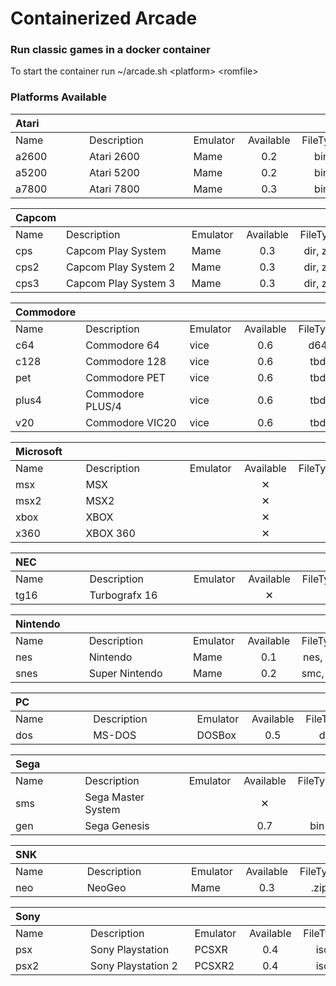 # **Containerized Arcade**

### Run classic games in a docker container


To start the container run ~/arcade.sh \<platform> \<romfile>

### Platforms Available

|Atari&nbsp;&nbsp;&nbsp;&nbsp;&nbsp;&nbsp;&nbsp;&nbsp;&nbsp;&nbsp;&nbsp;&nbsp;&nbsp;&nbsp;&nbsp;|&nbsp;&nbsp;&nbsp;&nbsp;&nbsp;&nbsp;&nbsp;&nbsp;&nbsp;&nbsp;&nbsp;&nbsp;&nbsp;&nbsp;&nbsp;&nbsp;&nbsp;&nbsp;&nbsp;&nbsp;&nbsp;&nbsp;&nbsp;&nbsp;&nbsp;&nbsp;&nbsp;&nbsp;&nbsp;&nbsp;&nbsp;&nbsp;&nbsp;&nbsp;&nbsp;|&nbsp;&nbsp;&nbsp;&nbsp;&nbsp;&nbsp;&nbsp;&nbsp;&nbsp;&nbsp;&nbsp;&nbsp;&nbsp;&nbsp;&nbsp;&nbsp;|&nbsp;&nbsp;&nbsp;&nbsp;&nbsp;&nbsp;&nbsp;&nbsp;&nbsp;&nbsp;&nbsp;&nbsp;&nbsp;&nbsp;&nbsp;&nbsp;&nbsp;||
| :------| :------------------------------------| :---------| :--: | :-------: |
|Name|Description|Emulator|Available|FileType
|a2600|Atari 2600|Mame|0.2|bin
|a5200|Atari 5200|Mame|0.2|bin
|a7800|Atari 7800|Mame|0.3|bin

|Capcom|&nbsp;&nbsp;&nbsp;&nbsp;&nbsp;&nbsp;&nbsp;&nbsp;&nbsp;&nbsp;&nbsp;&nbsp;&nbsp;&nbsp;&nbsp;&nbsp;&nbsp;&nbsp;&nbsp;&nbsp;&nbsp;&nbsp;&nbsp;&nbsp;&nbsp;&nbsp;&nbsp;&nbsp;&nbsp;&nbsp;&nbsp;&nbsp;&nbsp;&nbsp;&nbsp;&nbsp;&nbsp;&nbsp;&nbsp;&nbsp;&nbsp;&nbsp;&nbsp;|&nbsp;&nbsp;&nbsp;&nbsp;&nbsp;&nbsp;&nbsp;&nbsp;&nbsp;&nbsp;&nbsp;&nbsp;&nbsp;&nbsp;&nbsp;&nbsp;|&nbsp;&nbsp;&nbsp;&nbsp;&nbsp;&nbsp;&nbsp;&nbsp;&nbsp;&nbsp;&nbsp;&nbsp;&nbsp;&nbsp;&nbsp;&nbsp;&nbsp;||
| :------| :------------------------------------| :---------| :--: | :-------: |
|Name|Description|Emulator|Available|FileType
|cps|Capcom Play System|Mame|0.3|dir, zip
|cps2|Capcom Play System 2|Mame|0.3|dir, zip
|cps3|Capcom Play System 3|Mame|0.3|dir, zip


|Commodore|&nbsp;&nbsp;&nbsp;&nbsp;&nbsp;&nbsp;&nbsp;&nbsp;&nbsp;&nbsp;&nbsp;&nbsp;&nbsp;&nbsp;&nbsp;&nbsp;&nbsp;&nbsp;&nbsp;&nbsp;&nbsp;&nbsp;&nbsp;&nbsp;&nbsp;&nbsp;&nbsp;&nbsp;&nbsp;&nbsp;&nbsp;&nbsp;&nbsp;&nbsp;&nbsp;|&nbsp;&nbsp;&nbsp;&nbsp;&nbsp;&nbsp;&nbsp;&nbsp;&nbsp;&nbsp;&nbsp;&nbsp;&nbsp;&nbsp;&nbsp;&nbsp;|&nbsp;&nbsp;&nbsp;&nbsp;&nbsp;&nbsp;&nbsp;&nbsp;&nbsp;&nbsp;&nbsp;&nbsp;&nbsp;&nbsp;&nbsp;&nbsp;&nbsp;||
| :------| :------------------------------------| :---------| :--: | :-------: |
|Name|Description|Emulator|Available|FileType
|c64|Commodore 64|vice|0.6|d64
|c128|Commodore 128|vice|0.6|tbd
|pet|Commodore PET|vice|0.6|tbd
|plus4|Commodore PLUS/4|vice|0.6|tbd
|v20|Commodore VIC20|vice|0.6|tbd

|Microsoft&nbsp;&nbsp;&nbsp;&nbsp;&nbsp;|&nbsp;&nbsp;&nbsp;&nbsp;&nbsp;&nbsp;&nbsp;&nbsp;&nbsp;&nbsp;&nbsp;&nbsp;&nbsp;&nbsp;&nbsp;&nbsp;&nbsp;&nbsp;&nbsp;&nbsp;&nbsp;&nbsp;&nbsp;&nbsp;&nbsp;&nbsp;&nbsp;&nbsp;&nbsp;&nbsp;&nbsp;&nbsp;&nbsp;&nbsp;&nbsp;|&nbsp;&nbsp;&nbsp;&nbsp;&nbsp;&nbsp;&nbsp;&nbsp;&nbsp;&nbsp;&nbsp;&nbsp;&nbsp;&nbsp;&nbsp;&nbsp;|&nbsp;&nbsp;&nbsp;&nbsp;&nbsp;&nbsp;&nbsp;&nbsp;&nbsp;&nbsp;&nbsp;&nbsp;&nbsp;&nbsp;&nbsp;&nbsp;&nbsp;||
| :------| :------------------------------------| :---------| :--: | :-------: |
|Name|Description|Emulator|Available|FileType
|msx|MSX||&#10005;|
|msx2|MSX2||&#10005;|
|xbox|XBOX||&#10005;|
|x360|XBOX 360||&#10005;|

|NEC&nbsp;&nbsp;&nbsp;&nbsp;&nbsp;&nbsp;&nbsp;&nbsp;&nbsp;&nbsp;&nbsp;&nbsp;&nbsp;&nbsp;&nbsp;&nbsp;|&nbsp;&nbsp;&nbsp;&nbsp;&nbsp;&nbsp;&nbsp;&nbsp;&nbsp;&nbsp;&nbsp;&nbsp;&nbsp;&nbsp;&nbsp;&nbsp;&nbsp;&nbsp;&nbsp;&nbsp;&nbsp;&nbsp;&nbsp;&nbsp;&nbsp;&nbsp;&nbsp;&nbsp;&nbsp;&nbsp;&nbsp;&nbsp;&nbsp;&nbsp;&nbsp;|&nbsp;&nbsp;&nbsp;&nbsp;&nbsp;&nbsp;&nbsp;&nbsp;&nbsp;&nbsp;&nbsp;&nbsp;&nbsp;&nbsp;&nbsp;&nbsp;|&nbsp;&nbsp;&nbsp;&nbsp;&nbsp;&nbsp;&nbsp;&nbsp;&nbsp;&nbsp;&nbsp;&nbsp;&nbsp;&nbsp;&nbsp;&nbsp;&nbsp;||
| :------| :------------------------------------| :---------| :--: | :-------: |
|Name|Description|Emulator|Available|FileType
|tg16|Turbografx 16||&#10005;|

|Nintendo&nbsp;&nbsp;&nbsp;&nbsp;&nbsp;&nbsp;&nbsp;|&nbsp;&nbsp;&nbsp;&nbsp;&nbsp;&nbsp;&nbsp;&nbsp;&nbsp;&nbsp;&nbsp;&nbsp;&nbsp;&nbsp;&nbsp;&nbsp;&nbsp;&nbsp;&nbsp;&nbsp;&nbsp;&nbsp;&nbsp;&nbsp;&nbsp;&nbsp;&nbsp;&nbsp;&nbsp;&nbsp;&nbsp;&nbsp;&nbsp;&nbsp;&nbsp;|&nbsp;&nbsp;&nbsp;&nbsp;&nbsp;&nbsp;&nbsp;&nbsp;&nbsp;&nbsp;&nbsp;&nbsp;&nbsp;&nbsp;&nbsp;&nbsp;|&nbsp;&nbsp;&nbsp;&nbsp;&nbsp;&nbsp;&nbsp;&nbsp;&nbsp;&nbsp;&nbsp;&nbsp;&nbsp;&nbsp;&nbsp;&nbsp;&nbsp;||
| :------| :------------------------------------| :---------| :--: | :-------: |
|Name|Description|Emulator|Available|FileType
|nes|Nintendo|Mame|0.1|nes, zip
|snes|Super Nintendo|Mame|0.2|smc, zip

|PC&nbsp;&nbsp;&nbsp;&nbsp;&nbsp;&nbsp;&nbsp;&nbsp;&nbsp;&nbsp;&nbsp;&nbsp;&nbsp;&nbsp;&nbsp;&nbsp;&nbsp;&nbsp;&nbsp;&nbsp;|&nbsp;&nbsp;&nbsp;&nbsp;&nbsp;&nbsp;&nbsp;&nbsp;&nbsp;&nbsp;&nbsp;&nbsp;&nbsp;&nbsp;&nbsp;&nbsp;&nbsp;&nbsp;&nbsp;&nbsp;&nbsp;&nbsp;&nbsp;&nbsp;&nbsp;&nbsp;&nbsp;&nbsp;&nbsp;&nbsp;&nbsp;&nbsp;&nbsp;&nbsp;&nbsp;|&nbsp;&nbsp;&nbsp;&nbsp;&nbsp;&nbsp;&nbsp;&nbsp;&nbsp;&nbsp;&nbsp;&nbsp;&nbsp;&nbsp;&nbsp;&nbsp;|&nbsp;&nbsp;&nbsp;&nbsp;&nbsp;&nbsp;&nbsp;&nbsp;&nbsp;&nbsp;&nbsp;&nbsp;&nbsp;&nbsp;&nbsp;&nbsp;&nbsp;||
| :------| :------------------------------------| :---------| :--: | :-------: |
|Name|Description|Emulator|Available|FileType
|dos|MS-DOS|DOSBox|0.5|dir


|Sega&nbsp;&nbsp;&nbsp;&nbsp;&nbsp;&nbsp;&nbsp;&nbsp;&nbsp;&nbsp;&nbsp;&nbsp;&nbsp;|&nbsp;&nbsp;&nbsp;&nbsp;&nbsp;&nbsp;&nbsp;&nbsp;&nbsp;&nbsp;&nbsp;&nbsp;&nbsp;&nbsp;&nbsp;&nbsp;&nbsp;&nbsp;&nbsp;&nbsp;&nbsp;&nbsp;&nbsp;&nbsp;&nbsp;&nbsp;&nbsp;&nbsp;&nbsp;&nbsp;&nbsp;&nbsp;&nbsp;&nbsp;&nbsp;|&nbsp;&nbsp;&nbsp;&nbsp;&nbsp;&nbsp;&nbsp;&nbsp;&nbsp;&nbsp;&nbsp;&nbsp;&nbsp;&nbsp;&nbsp;&nbsp;|&nbsp;&nbsp;&nbsp;&nbsp;&nbsp;&nbsp;&nbsp;&nbsp;&nbsp;&nbsp;&nbsp;&nbsp;&nbsp;&nbsp;&nbsp;&nbsp;&nbsp;||
| :------| :------------------------------------| :---------| :--: | :-------: |
|Name|Description|Emulator|Available|FileType
|sms|Sega Master System||&#10005;|
|gen|Sega Genesis||0.7|bin

|SNK&nbsp;&nbsp;&nbsp;&nbsp;&nbsp;&nbsp;&nbsp;&nbsp;&nbsp;&nbsp;&nbsp;&nbsp;&nbsp;&nbsp;&nbsp;|&nbsp;&nbsp;&nbsp;&nbsp;&nbsp;&nbsp;&nbsp;&nbsp;&nbsp;&nbsp;&nbsp;&nbsp;&nbsp;&nbsp;&nbsp;&nbsp;&nbsp;&nbsp;&nbsp;&nbsp;&nbsp;&nbsp;&nbsp;&nbsp;&nbsp;&nbsp;&nbsp;&nbsp;&nbsp;&nbsp;&nbsp;&nbsp;&nbsp;&nbsp;&nbsp;|&nbsp;&nbsp;&nbsp;&nbsp;&nbsp;&nbsp;&nbsp;&nbsp;&nbsp;&nbsp;&nbsp;&nbsp;&nbsp;&nbsp;&nbsp;&nbsp;|&nbsp;&nbsp;&nbsp;&nbsp;&nbsp;&nbsp;&nbsp;&nbsp;&nbsp;&nbsp;&nbsp;&nbsp;&nbsp;&nbsp;&nbsp;&nbsp;&nbsp;||
| :------| :------------------------------------| :---------| :--: | :-------: |
|Name|Description|Emulator|Available|FileType
|neo|NeoGeo|Mame|0.3|.zip

|Sony&nbsp;&nbsp;&nbsp;&nbsp;&nbsp;&nbsp;&nbsp;&nbsp;&nbsp;&nbsp;&nbsp;&nbsp;&nbsp;&nbsp;&nbsp;|&nbsp;&nbsp;&nbsp;&nbsp;&nbsp;&nbsp;&nbsp;&nbsp;&nbsp;&nbsp;&nbsp;&nbsp;&nbsp;&nbsp;&nbsp;&nbsp;&nbsp;&nbsp;&nbsp;&nbsp;&nbsp;&nbsp;&nbsp;&nbsp;&nbsp;&nbsp;&nbsp;&nbsp;&nbsp;&nbsp;&nbsp;&nbsp;&nbsp;&nbsp;&nbsp;|&nbsp;&nbsp;&nbsp;&nbsp;&nbsp;&nbsp;&nbsp;&nbsp;&nbsp;&nbsp;&nbsp;&nbsp;&nbsp;&nbsp;&nbsp;&nbsp;|&nbsp;&nbsp;&nbsp;&nbsp;&nbsp;&nbsp;&nbsp;&nbsp;&nbsp;&nbsp;&nbsp;&nbsp;&nbsp;&nbsp;&nbsp;&nbsp;&nbsp;||
| :------| :------------------------------------| :---------| :--: | :-------: |
|Name|Description|Emulator|Available|FileType
|psx|Sony Playstation|PCSXR|0.4|iso
|psx2|Sony Playstation 2|PCSXR2|0.4|iso
